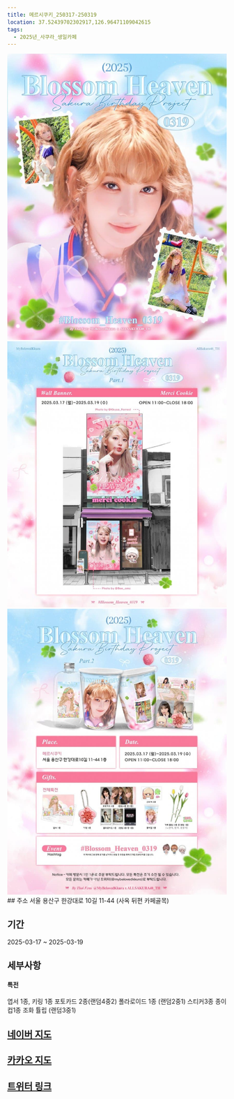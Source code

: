 ```yaml
---
title: 메르시쿠키_250317-250319
location: 37.52439702302917,126.96471109042615
tags:
  - 2025년_사쿠라_생일카페
---
```


<img src="/assets/1741090052.jpg"/>
<img src="/assets/1741090052 (1).jpg"/>
<img src="/assets/1741090052 (2).jpg"/>
## 주소
서울 용산구 한강대로 10길 11-44
(사옥 뒤편 카페골목)

## 기간
2025-03-17 ~ 2025-03-19

## 세부사항
#### 특전
엽서 1종, 키링 1종
포토카드 2종(랜덤4중2)
폴라로이드 1종 (랜덤2중1)
스티커3종
종이컵1종
조화 튤립 (랜덤3중1)


## [네이버 지도](https://naver.me/FZ2iSiKQ)
## [카카오 지도](https://place.map.kakao.com/1963030939)
## [트위터 링크](https://x.com/mybelovedkkura/status/1893581330426015854?t=WfppxkLmjPXgJY1P4__AJQ&s=19)

